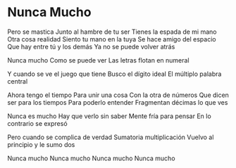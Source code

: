 # Nunca Mucho

Pero se mastica
Junto al hambre de tu ser
Tienes la espada de mi mano
Otra cosa realidad
Siento tu mano en la tuya
Se hace amigo del espacio
Que hay entre tú y los demás
Ya no se puede volver atrás

Nunca mucho
Como se puede ver
Las letras flotan en numeral

Y cuando se ve el juego que tiene
Busco el dígito ideal
El múltiplo palabra central

Ahora tengo el tiempo
Para unir una cosa
Con la otra de números
Que dicen ser para los tiempos
Para poderlo entender
Fragmentan décimas lo que ves

Nunca es mucho
Hay que verlo sin saber
Mente fría para pensar
En lo contrario se expresó

Pero cuando se complica de verdad
Sumatoria multiplicación
Vuelvo al principio y le sumo dos

Nunca mucho
Nunca mucho
Nunca mucho
Nunca mucho
